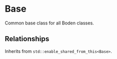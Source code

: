 # Base

Common base class for all Boden classes.

## Relationships

Inherits from `std::enable_shared_from_this<Base>`.